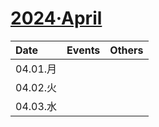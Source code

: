 # [2024·April](https://github.com/bingdu748/calculations-project/issues/3)

Date | Events | Others
:- | :- | :-
04.01.月 | |
04.02.火 | |
04.03.水 | |